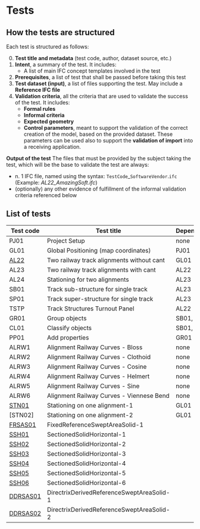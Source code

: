 # Tests

## How the tests are structured
Each test is structured as follows:

0. **Test title and metadata** (test code, author, dataset source, etc.)
1. **Intent**, a summary of the test. It includes:
   - A list of main IFC concept templates involved in the test
2. **Prerequisites**, a list of test that shall be passed before taking this test
3. **Test dataset (input)**, a list of files supporting the test. May include a **Reference IFC file**
4. **Validation criteria**, all the criteria that are used to validate the success of the test. It includes:
   - **Formal rules**
   - **Informal criteria**
   - **Expected geometry**
   - **Control parameters**, meant to support the validation of the correct creation of the model, based on the provided dataset. These parameters can be used also to support the **validation of import** into a receiving application.

**Output of the test**
The files that must be provided by the subject taking the test, which will be the base to validate the test are always:
   - n. 1 IFC file, named using the syntax: `TestCode`_`SoftwareVendor`.`ifc` (Example: *AL22_AmazingSoft.ifc*)
   - (optionally) any other evidence of fulfillment of the informal validation criteria referenced below


## List of tests

| Test code                   | Test title                                | Dependencies |
|-----------------------------|-------------------------------------------|--------------|
| PJ01                        | Project Setup                             | none         |
| GL01                        | Global Positioning (map coordinates)      | PJ01         |
| [AL22](./AL22_example-test) | Two railway track alignments without cant | GL01         |
| AL23                        | Two railway track alignments with cant    | AL22         |
| AL24                        | Stationing for two alignments             | AL23         |
| SB01                        | Track sub-structure for single track      | AL23         |
| SP01                        | Track super-structure for single track    | AL23         |
| TSTP                        | Track Structures Turnout Panel            | AL22         |
| GR01                        | Group objects                             | SB01, SP01   |
| CL01                        | Classify objects                          | SB01, SP01   |
| PP01                        | Add properties                            | GR01         |
| ALRW1                       | Alignment Railway Curves - Bloss          | none         |
| ALRW2                       | Alignment Railway Curves - Clothoid       | none         |
| ALRW3                       | Alignment Railway Curves - Cosine         | none         |
| ALRW4                       | Alignment Railway Curves - Helmert        | none         |
| ALRW5                       | Alignment Railway Curves - Sine           | none         |
| ALRW6                       | Alignment Railway Curves - Viennese Bend  | none         |
| [STN01](./STN01)            | Stationing on one alignment-1             | GL01         |
| [STN02]                     | Stationing on one alignment-2             | GL01         |
| [FRSAS01](./FRSAS01)        | FixedReferenceSweptAreaSolid-1            |              |
| [SSH01](./SSH01)            | SectionedSolidHorizontal-1                |              |
| [SSH02](./SSH02)            | SectionedSolidHorizontal-2                |              |
| [SSH03](./SSH03)            | SectionedSolidHorizontal-3                |              |
| [SSH04](./SSH04)            | SectionedSolidHorizontal-4                |              |
| [SSH05](./SSH05)            | SectionedSolidHorizontal-5                |              |
| [SSH06](./SSH06)            | SectionedSolidHorizontal-6                |              |
| [DDRSAS01](./DDRSAS01)      | DirectrixDerivedReferenceSweptAreaSolid-1 |              |
| [DDRSAS02](./DDRSAS02)      | DirectrixDerivedReferenceSweptAreaSolid-2 |              |
